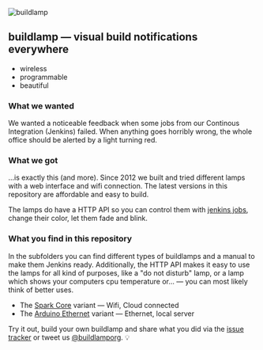 ![buildlamp](http://buildlamp.org/img/buildlamp-banner.jpg)

## buildlamp — visual build notifications everywhere
* wireless
* programmable
* beautiful

### What we wanted

We wanted a noticeable feedback when some jobs from our Continous Integration (Jenkins) failed. When anything goes horribly wrong, the whole office should be alerted by a light turning red.

### What we got

...is exactly this (and more). Since 2012 we built and tried different lamps with a web interface and wifi connection. The latest versions in this repository are affordable and easy to build.

The lamps do have a HTTP API so you can control them with [jenkins jobs](/jenkins), change their color, let them fade and blink.

### What you find in this repository

In the subfolders you can find different types of buildlamps and a manual to make them Jenkins ready. Additionally, the HTTP API makes it easy to use the lamps for all kind of purposes, like a "do not disturb" lamp, or a lamp which shows your computers cpu temperature or... — you can most likely think of better uses.

* The [Spark Core](/spark) variant — Wifi, Cloud connected
* The [Arduino Ethernet](/arduino-ethernet) variant — Ethernet, local server

Try it out, build your own buildlamp and share what you did via the [issue tracker](https://github.com/robbi5/buildlamp/issues) or tweet us [@buildlamporg](https://twitter.com/buildlamporg). :bulb: 
